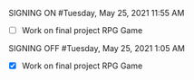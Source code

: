 SIGNING ON
#Tuesday, May 25, 2021 11:55 AM
- [ ] Work on final project RPG Game



SIGNING OFF
#Tuesday, May 25, 2021 1:05 AM
- [x] Work on final project RPG Game